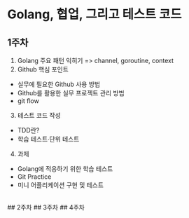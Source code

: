 # Golang, 협업, 그리고 테스트 코드

## 1주차
1) Golang 주요 패턴 익히기 => channel, goroutine, context
2) Github 핵심 포인트
  - 실무에 필요한 Github 사용 방법
  - Github를 활용한 실무 프로젝트 관리 방법
  - git flow
3) 테스트 코드 작성
  - TDD란?
  - 학습 테스트∙단위 테스트
4) 과제
  - Golang에 적응하기 위한 학습 테스트
  - Git Practice
  - 미니 어플리케이션 구현 및 테스트
<br>
## 2주차
## 3주차
## 4주차
